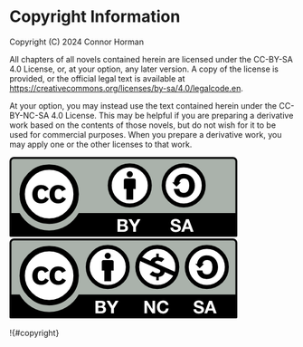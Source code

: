 # Copyright Information

Copyright (C) 2024 Connor Horman

All chapters of all novels contained herein are licensed under the CC-BY-SA 4.0 License, or, at your option, any later version. A copy of the license is provided, or the official legal text is available at <https://creativecommons.org/licenses/by-sa/4.0/legalcode.en>.

At your option, you may instead use the text contained herein under the CC-BY-NC-SA 4.0 License. This may be helpful if you are preparing a derivative work based on the contents of those novels, but do not wish for it to be used for commercial purposes. When you prepare a derivative work, you may apply one or the other licenses to that work.

[![CC-BY-SA](by-sa.png)](https://creativecommons.org/licenses/by-sa/4.0/deed.en)
[![CC-BY-NC-SA](by-nc-sa.png)](https://creativecommons.org/licenses/by-nc-sa/4.0/deed.en)


!{#copyright}